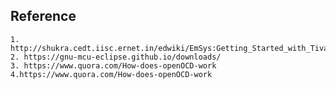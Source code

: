 ##

## Reference
    1. http://shukra.cedt.iisc.ernet.in/edwiki/EmSys:Getting_Started_with_Tiva_TM4C123G_LaunchPad
    2. https://gnu-mcu-eclipse.github.io/downloads/
    3. https://www.quora.com/How-does-openOCD-work
    4.https://www.quora.com/How-does-openOCD-work